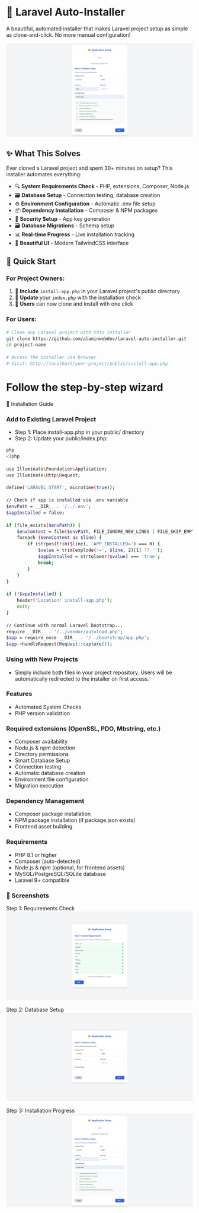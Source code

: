 # 🚀 Laravel Auto-Installer

A beautiful, automated installer that makes Laravel project setup as simple as clone-and-click. No more manual configuration!

![Laravel Auto-Installer](screenshots/process.png)

## ✨ What This Solves

Ever cloned a Laravel project and spent 30+ minutes on setup? This installer automates everything:

- 🔍 **System Requirements Check** - PHP, extensions, Composer, Node.js
- 🗃️ **Database Setup** - Connection testing, database creation
- ⚙️ **Environment Configuration** - Automatic .env file setup  
- 📦 **Dependency Installation** - Composer & NPM packages
- 🔑 **Security Setup** - App key generation
- 🗃️ **Database Migrations** - Schema setup
- 📊 **Real-time Progress** - Live installation tracking
- 🎨 **Beautiful UI** - Modern TailwindCSS interface

## 🚀 Quick Start

### For Project Owners:
1. 📁 **Include** `install-app.php` in your Laravel project's public directory
2. 🔧 **Update** your `index.php` with the installation check
3. 👥 **Users** can now clone and install with one click

### For Users:
```bash
# Clone any Laravel project with this installer
git clone https://github.com/alaminwebdev/laravel-auto-installer.git
cd project-name

# Access the installer via browser
# Visit: http://localhost/your-project/public/install-app.php
```

# Follow the step-by-step wizard
📁 Installation Guide

### Add to Existing Laravel Project
- Step 1: Place install-app.php in your public/ directory
- Step 2: Update your public/index.php:
```bash
php
<?php

use Illuminate\Foundation\Application;
use Illuminate\Http\Request;

define('LARAVEL_START', microtime(true));

// Check if app is installed via .env variable
$envPath = __DIR__ . '/../.env';
$appInstalled = false;

if (file_exists($envPath)) {
    $envContent = file($envPath, FILE_IGNORE_NEW_LINES | FILE_SKIP_EMPTY_LINES);
    foreach ($envContent as $line) {
        if (strpos(trim($line), 'APP_INSTALLED=') === 0) {
            $value = trim(explode('=', $line, 2)[1] ?? '');
            $appInstalled = strtolower($value) === 'true';
            break;
        }
    }
}

if (!$appInstalled) {
    header('Location: install-app.php');
    exit;
}

// Continue with normal Laravel bootstrap...
require __DIR__ . '/../vendor/autoload.php';
$app = require_once __DIR__ . '/../bootstrap/app.php';
$app->handleRequest(Request::capture());
```
### Using with New Projects
- Simply include both files in your project repository. Users will be automatically redirected to the installer on first access.

###  Features
- Automated System Checks
- PHP version validation

### Required extensions (OpenSSL, PDO, Mbstring, etc.)

- Composer availability
- Node.js & npm detection
- Directory permissions
- Smart Database Setup
- Connection testing
- Automatic database creation
- Environment file configuration
- Migration execution

### Dependency Management
- Composer package installation
- NPM package installation (if package.json exists)
- Frontend asset building

###  Requirements
- PHP 8.1 or higher
- Composer (auto-detected)
- Node.js & npm (optional, for frontend assets)
- MySQL/PostgreSQL/SQLite database
- Laravel 9+ compatible


### 📸 Screenshots
Step 1: Requirements Check
![Requirements Check](screenshots/step_1.png)

Step 2: Database Setup
![Database Setup](screenshots/step_2.png)

Step 3: Installation Progress
![Installation Progress](screenshots/process.png)

